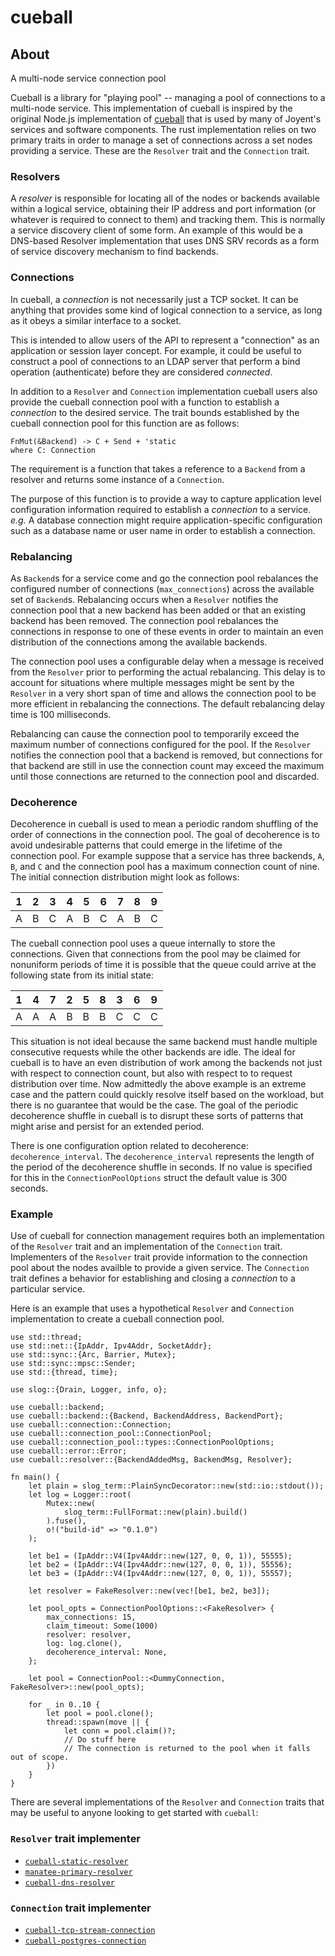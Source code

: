 <!--
    This Source Code Form is subject to the terms of the Mozilla Public
    License, v. 2.0. If a copy of the MPL was not distributed with this
    file, You can obtain one at http://mozilla.org/MPL/2.0/.
-->

<!--
    Copyright 2019, Joyent, Inc.
-->

# cueball

## About

A multi-node service connection pool

Cueball is a library for "playing pool" -- managing a pool of connections to
a multi-node service. This implementation of cueball is inspired by the
original Node.js implementation of
[cueball](https://joyent.github.io/node-cueball/) that is used by many of
Joyent's services and software components. The rust implementation relies on
two primary traits in order to manage a set of connections across a set
nodes providing a service. These are the
`Resolver` trait and the
`Connection` trait.

### Resolvers

A *resolver* is responsible for locating all of the nodes or backends
available within a logical service, obtaining their IP address and port
information (or whatever is required to connect to them) and tracking
them. This is normally a service discovery client of some form. An example
of this would be a DNS-based Resolver implementation that uses DNS SRV
records as a form of service discovery mechanism to find backends.

### Connections

In cueball, a *connection* is not necessarily just a TCP socket. It can be
anything that provides some kind of logical connection to a service, as long
as it obeys a similar interface to a socket.

This is intended to allow users of the API to represent a "connection" as an
application or session layer concept. For example, it could be useful to
construct a pool of connections to an LDAP server that perform a bind
operation (authenticate) before they are considered *connected*.

In addition to a `Resolver` and
`Connection` implementation cueball
users also provide the cueball connection pool with a function to establish
a *connection* to the desired service. The trait bounds established by the
cueball connection pool for this function are as follows:
```rust.ignore
FnMut(&Backend) -> C + Send + 'static
where C: Connection
```
The requirement is a function that takes a reference to a
`Backend` from a resolver and returns some
instance of a `Connection`.

The purpose of this function is to provide a way to capture application
level configuration information required to establish a *connection* to a
service. *e.g.* A database connection might require application-specific
configuration such as a database name or user name in order to establish a
connection.

### Rebalancing

As `Backend`s for a service come and go the
connection pool rebalances the configured number of connections
(`max_connections`) across the available set of
`Backend`s. Rebalancing occurs when a
`Resolver` notifies the connection pool that
a new backend has been added or that an existing backend has been
removed. The connection pool rebalances the connections in response to one
of these events in order to maintain an even distribution of the connections
among the available backends.

The connection pool uses a configurable delay when a message is received
from the `Resolver` prior to performing the
actual rebalancing. This delay is to account for situations where multiple
messages might be sent by the `Resolver` in
a very short span of time and allows the connection pool to be more
efficient in rebalancing the connections. The default rebalancing delay time
is 100 milliseconds.

Rebalancing can cause the connection pool to temporarily exceed the maximum
number of connections configured for the pool. If the
`Resolver` notifies the connection pool that
a backend is removed, but connections for that backend are still in use the
connection count may exceed the maximum until those connections are returned
to the connection pool and discarded.

### Decoherence

Decoherence in cueball is used to mean a periodic random shuffling of the order
of connections in the connection pool. The goal of decoherence is to avoid
undesirable patterns that could emerge in the lifetime of the connection
pool. For example suppose that a service has three backends, `A`, `B`, and
`C` and the connection pool has a maximum connection count of nine. The
initial connection distribution might look as follows:

| 1 | 2 | 3 | 4 | 5 | 6 | 7 | 8 | 9 |
|---|---|---|---|---|---|---|---|---|
| A | B | C | A | B | C | A | B | C |

The cueball connection pool uses a queue internally to store the
connections. Given that connections from the pool may be claimed for
nonuniform periods of time it is possible that the queue could arrive at the
following state from its initial state:

| 1 | 4 | 7 | 2 | 5 | 8 | 3 | 6 | 9 |
|---|---|---|---|---|---|---|---|---|
| A | A | A | B | B | B | C | C | C |

This situation is not ideal because the same backend must handle multiple
consecutive requests while the other backends are idle. The ideal for
cueball is to have an even distribution of work among the backends not just
with respect to connection count, but also with respect to to request
distribution over time. Now admittedly the above example is an extreme
case and the pattern could quickly resolve itself based on the workload, but
there is no guarantee that would be the case. The goal of the periodic
decoherence shuffle in cueball is to disrupt these sorts of patterns that
might arise and persist for an extended period.

There is one configuration option related to decoherence:
`decoherence_interval`. The `decoherence_interval`
represents the length of the period of the decoherence shuffle in seconds. If no
value is specified for this in the `ConnectionPoolOptions` struct the default
value is 300 seconds.

### Example

Use of cueball for connection management requires both an implementation of
the `Resolver` trait and an implementation
of the `Connection` trait. Implementers
of the `Resolver` trait provide information
to the connection pool about the nodes availble to provide a given
service. The `Connection` trait defines
a behavior for establishing and closing a *connection* to a particular
service.

Here is an example that uses a hypothetical
`Resolver` and
`Connection` implementation to create a
cueball connection pool.

```rust,ignore
use std::thread;
use std::net::{IpAddr, Ipv4Addr, SocketAddr};
use std::sync::{Arc, Barrier, Mutex};
use std::sync::mpsc::Sender;
use std::{thread, time};

use slog::{Drain, Logger, info, o};

use cueball::backend;
use cueball::backend::{Backend, BackendAddress, BackendPort};
use cueball::connection::Connection;
use cueball::connection_pool::ConnectionPool;
use cueball::connection_pool::types::ConnectionPoolOptions;
use cueball::error::Error;
use cueball::resolver::{BackendAddedMsg, BackendMsg, Resolver};

fn main() {
    let plain = slog_term::PlainSyncDecorator::new(std::io::stdout());
    let log = Logger::root(
        Mutex::new(
            slog_term::FullFormat::new(plain).build()
        ).fuse(),
        o!("build-id" => "0.1.0")
    );

    let be1 = (IpAddr::V4(Ipv4Addr::new(127, 0, 0, 1)), 55555);
    let be2 = (IpAddr::V4(Ipv4Addr::new(127, 0, 0, 1)), 55556);
    let be3 = (IpAddr::V4(Ipv4Addr::new(127, 0, 0, 1)), 55557);

    let resolver = FakeResolver::new(vec![be1, be2, be3]);

    let pool_opts = ConnectionPoolOptions::<FakeResolver> {
        max_connections: 15,
        claim_timeout: Some(1000)
        resolver: resolver,
        log: log.clone(),
        decoherence_interval: None,
    };

    let pool = ConnectionPool::<DummyConnection, FakeResolver>::new(pool_opts);

    for _ in 0..10 {
        let pool = pool.clone();
        thread::spawn(move || {
            let conn = pool.claim()?;
            // Do stuff here
            // The connection is returned to the pool when it falls out of scope.
        })
    }
}
```

There are several implementations of the `Resolver` and `Connection` traits that
may be useful to anyone looking to get started with `cueball`:

### `Resolver` trait implementer

* [`cueball-static-resolver`](https://github.com/joyent/rust-cueball/tree/master/resolvers/static-resolver)
* [`manatee-primary-resolver`](https://github.com/joyent/rust-cueball/tree/master/resolvers/manatee-primary-resolver)
* [`cueball-dns-resolver`](https://github.com/joyent/rust-cueball-dns-resolver)

### `Connection` trait implementer

* [`cueball-tcp-stream-connection`](https://github.com/joyent/rust-cueball/tree/master/connections/tcp-stream-connection)
* [`cueball-postgres-connection`](https://github.com/joyent/rust-cueball/tree/master/connections/postgres-connection)
